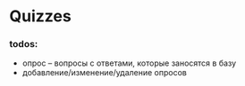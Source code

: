 # Quizzes

### todos:

* опрос – вопросы с ответами, которые заносятся в базу
* добавление/изменение/удаление опросов